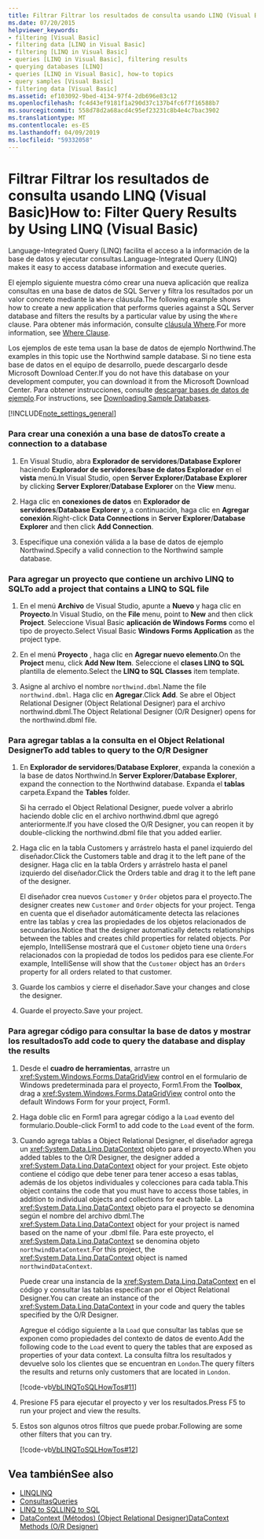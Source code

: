 ```yaml
---
title: Filtrar Filtrar los resultados de consulta usando LINQ (Visual Basic)
ms.date: 07/20/2015
helpviewer_keywords:
- filtering [Visual Basic]
- filtering data [LINQ in Visual Basic]
- filtering [LINQ in Visual Basic]
- queries [LINQ in Visual Basic], filtering results
- querying databases [LINQ]
- queries [LINQ in Visual Basic], how-to topics
- query samples [Visual Basic]
- filtering data [Visual Basic]
ms.assetid: ef103092-9bed-4134-97f4-2db696e83c12
ms.openlocfilehash: fc4d43ef9181f1a290d37c137b4fc6f7f16588b7
ms.sourcegitcommit: 558d78d2a68acd4c95ef23231c8b4e4c7bac3902
ms.translationtype: MT
ms.contentlocale: es-ES
ms.lasthandoff: 04/09/2019
ms.locfileid: "59332058"
---
```

# <a name="how-to-filter-query-results-by-using-linq-visual-basic"></a><span data-ttu-id="df764-102">Filtrar Filtrar los resultados de consulta usando LINQ (Visual Basic)</span><span class="sxs-lookup"><span data-stu-id="df764-102">How to: Filter Query Results by Using LINQ (Visual Basic)</span></span>
<span data-ttu-id="df764-103">Language-Integrated Query (LINQ) facilita el acceso a la información de la base de datos y ejecutar consultas.</span><span class="sxs-lookup"><span data-stu-id="df764-103">Language-Integrated Query (LINQ) makes it easy to access database information and execute queries.</span></span>  
  
 <span data-ttu-id="df764-104">El ejemplo siguiente muestra cómo crear una nueva aplicación que realiza consultas en una base de datos de SQL Server y filtra los resultados por un valor concreto mediante la `Where` cláusula.</span><span class="sxs-lookup"><span data-stu-id="df764-104">The following example shows how to create a new application that performs queries against a SQL Server database and filters the results by a particular value by using the `Where` clause.</span></span> <span data-ttu-id="df764-105">Para obtener más información, consulte [cláusula Where](../../../../visual-basic/language-reference/queries/where-clause.md).</span><span class="sxs-lookup"><span data-stu-id="df764-105">For more information, see [Where Clause](../../../../visual-basic/language-reference/queries/where-clause.md).</span></span>  
  
 <span data-ttu-id="df764-106">Los ejemplos de este tema usan la base de datos de ejemplo Northwind.</span><span class="sxs-lookup"><span data-stu-id="df764-106">The examples in this topic use the Northwind sample database.</span></span> <span data-ttu-id="df764-107">Si no tiene esta base de datos en el equipo de desarrollo, puede descargarlo desde Microsoft Download Center.</span><span class="sxs-lookup"><span data-stu-id="df764-107">If you do not have this database on your development computer, you can download it from the Microsoft Download Center.</span></span> <span data-ttu-id="df764-108">Para obtener instrucciones, consulte [descargar bases de datos de ejemplo](../../../../framework/data/adonet/sql/linq/downloading-sample-databases.md).</span><span class="sxs-lookup"><span data-stu-id="df764-108">For instructions, see [Downloading Sample Databases](../../../../framework/data/adonet/sql/linq/downloading-sample-databases.md).</span></span>  
  
[!INCLUDE[note_settings_general](~/includes/note-settings-general-md.md)]  
  
### <a name="to-create-a-connection-to-a-database"></a><span data-ttu-id="df764-109">Para crear una conexión a una base de datos</span><span class="sxs-lookup"><span data-stu-id="df764-109">To create a connection to a database</span></span>  
  
1. <span data-ttu-id="df764-110">En Visual Studio, abra **Explorador de servidores**/**Database Explorer** haciendo **Explorador de servidores**/**base de datos Explorador** en el **vista** menú.</span><span class="sxs-lookup"><span data-stu-id="df764-110">In Visual Studio, open **Server Explorer**/**Database Explorer** by clicking **Server Explorer**/**Database Explorer** on the **View** menu.</span></span>  
  
2. <span data-ttu-id="df764-111">Haga clic en **conexiones de datos** en **Explorador de servidores**/**Database Explorer** y, a continuación, haga clic en **Agregar conexión**.</span><span class="sxs-lookup"><span data-stu-id="df764-111">Right-click **Data Connections** in **Server Explorer**/**Database Explorer** and then click **Add Connection**.</span></span>  
  
3. <span data-ttu-id="df764-112">Especifique una conexión válida a la base de datos de ejemplo Northwind.</span><span class="sxs-lookup"><span data-stu-id="df764-112">Specify a valid connection to the Northwind sample database.</span></span>  
  
### <a name="to-add-a-project-that-contains-a-linq-to-sql-file"></a><span data-ttu-id="df764-113">Para agregar un proyecto que contiene un archivo LINQ to SQL</span><span class="sxs-lookup"><span data-stu-id="df764-113">To add a project that contains a LINQ to SQL file</span></span>  
  
1. <span data-ttu-id="df764-114">En el menú **Archivo** de Visual Studio, apunte a **Nuevo** y haga clic en **Proyecto**.</span><span class="sxs-lookup"><span data-stu-id="df764-114">In Visual Studio, on the **File** menu, point to **New** and then click **Project**.</span></span> <span data-ttu-id="df764-115">Seleccione Visual Basic **aplicación de Windows Forms** como el tipo de proyecto.</span><span class="sxs-lookup"><span data-stu-id="df764-115">Select Visual Basic **Windows Forms Application** as the project type.</span></span>  
  
2. <span data-ttu-id="df764-116">En el menú **Proyecto** , haga clic en **Agregar nuevo elemento**.</span><span class="sxs-lookup"><span data-stu-id="df764-116">On the **Project** menu, click **Add New Item**.</span></span> <span data-ttu-id="df764-117">Seleccione el **clases LINQ to SQL** plantilla de elemento.</span><span class="sxs-lookup"><span data-stu-id="df764-117">Select the **LINQ to SQL Classes** item template.</span></span>  
  
3. <span data-ttu-id="df764-118">Asigne al archivo el nombre `northwind.dbml`.</span><span class="sxs-lookup"><span data-stu-id="df764-118">Name the file `northwind.dbml`.</span></span> <span data-ttu-id="df764-119">Haga clic en **Agregar**.</span><span class="sxs-lookup"><span data-stu-id="df764-119">Click **Add**.</span></span> <span data-ttu-id="df764-120">Se abre el Object Relational Designer (Object Relational Designer) para el archivo northwind.dbml.</span><span class="sxs-lookup"><span data-stu-id="df764-120">The Object Relational Designer (O/R Designer) opens for the northwind.dbml file.</span></span>  
  
### <a name="to-add-tables-to-query-to-the-or-designer"></a><span data-ttu-id="df764-121">Para agregar tablas a la consulta en el Object Relational Designer</span><span class="sxs-lookup"><span data-stu-id="df764-121">To add tables to query to the O/R Designer</span></span>  
  
1. <span data-ttu-id="df764-122">En **Explorador de servidores**/**Database Explorer**, expanda la conexión a la base de datos Northwind.</span><span class="sxs-lookup"><span data-stu-id="df764-122">In **Server Explorer**/**Database Explorer**, expand the connection to the Northwind database.</span></span> <span data-ttu-id="df764-123">Expanda el **tablas** carpeta.</span><span class="sxs-lookup"><span data-stu-id="df764-123">Expand the **Tables** folder.</span></span>  
  
     <span data-ttu-id="df764-124">Si ha cerrado el Object Relational Designer, puede volver a abrirlo haciendo doble clic en el archivo northwind.dbml que agregó anteriormente.</span><span class="sxs-lookup"><span data-stu-id="df764-124">If you have closed the O/R Designer, you can reopen it by double-clicking the northwind.dbml file that you added earlier.</span></span>  
  
2. <span data-ttu-id="df764-125">Haga clic en la tabla Customers y arrástrelo hasta el panel izquierdo del diseñador.</span><span class="sxs-lookup"><span data-stu-id="df764-125">Click the Customers table and drag it to the left pane of the designer.</span></span> <span data-ttu-id="df764-126">Haga clic en la tabla Orders y arrástrelo hasta el panel izquierdo del diseñador.</span><span class="sxs-lookup"><span data-stu-id="df764-126">Click the Orders table and drag it to the left pane of the designer.</span></span>  
  
     <span data-ttu-id="df764-127">El diseñador crea nuevos `Customer` y `Order` objetos para el proyecto.</span><span class="sxs-lookup"><span data-stu-id="df764-127">The designer creates new `Customer` and `Order` objects for your project.</span></span> <span data-ttu-id="df764-128">Tenga en cuenta que el diseñador automáticamente detecta las relaciones entre las tablas y crea las propiedades de los objetos relacionados de secundarios.</span><span class="sxs-lookup"><span data-stu-id="df764-128">Notice that the designer automatically detects relationships between the tables and creates child properties for related objects.</span></span> <span data-ttu-id="df764-129">Por ejemplo, IntelliSense mostrará que el `Customer` objeto tiene una `Orders` relacionados con la propiedad de todos los pedidos para ese cliente.</span><span class="sxs-lookup"><span data-stu-id="df764-129">For example, IntelliSense will show that the `Customer` object has an `Orders` property for all orders related to that customer.</span></span>  
  
3. <span data-ttu-id="df764-130">Guarde los cambios y cierre el diseñador.</span><span class="sxs-lookup"><span data-stu-id="df764-130">Save your changes and close the designer.</span></span>  
  
4. <span data-ttu-id="df764-131">Guarde el proyecto.</span><span class="sxs-lookup"><span data-stu-id="df764-131">Save your project.</span></span>  
  
### <a name="to-add-code-to-query-the-database-and-display-the-results"></a><span data-ttu-id="df764-132">Para agregar código para consultar la base de datos y mostrar los resultados</span><span class="sxs-lookup"><span data-stu-id="df764-132">To add code to query the database and display the results</span></span>  
  
1. <span data-ttu-id="df764-133">Desde el **cuadro de herramientas**, arrastre un <xref:System.Windows.Forms.DataGridView> control en el formulario de Windows predeterminada para el proyecto, Form1.</span><span class="sxs-lookup"><span data-stu-id="df764-133">From the **Toolbox**, drag a <xref:System.Windows.Forms.DataGridView> control onto the default Windows Form for your project, Form1.</span></span>  
  
2. <span data-ttu-id="df764-134">Haga doble clic en Form1 para agregar código a la `Load` evento del formulario.</span><span class="sxs-lookup"><span data-stu-id="df764-134">Double-click Form1 to add code to the `Load` event of the form.</span></span>  
  
3. <span data-ttu-id="df764-135">Cuando agrega tablas a Object Relational Designer, el diseñador agrega un <xref:System.Data.Linq.DataContext> objeto para el proyecto.</span><span class="sxs-lookup"><span data-stu-id="df764-135">When you added tables to the O/R Designer, the designer added a <xref:System.Data.Linq.DataContext> object for your project.</span></span> <span data-ttu-id="df764-136">Este objeto contiene el código que debe tener para tener acceso a esas tablas, además de los objetos individuales y colecciones para cada tabla.</span><span class="sxs-lookup"><span data-stu-id="df764-136">This object contains the code that you must have to access those tables, in addition to individual objects and collections for each table.</span></span> <span data-ttu-id="df764-137">La <xref:System.Data.Linq.DataContext> objeto para el proyecto se denomina según el nombre del archivo dbml.</span><span class="sxs-lookup"><span data-stu-id="df764-137">The <xref:System.Data.Linq.DataContext> object for your project is named based on the name of your .dbml file.</span></span> <span data-ttu-id="df764-138">Para este proyecto, el <xref:System.Data.Linq.DataContext> se denomina objeto `northwindDataContext`.</span><span class="sxs-lookup"><span data-stu-id="df764-138">For this project, the <xref:System.Data.Linq.DataContext> object is named `northwindDataContext`.</span></span>  
  
     <span data-ttu-id="df764-139">Puede crear una instancia de la <xref:System.Data.Linq.DataContext> en el código y consultar las tablas especifican por el Object Relational Designer.</span><span class="sxs-lookup"><span data-stu-id="df764-139">You can create an instance of the <xref:System.Data.Linq.DataContext> in your code and query the tables specified by the O/R Designer.</span></span>  
  
     <span data-ttu-id="df764-140">Agregue el código siguiente a la `Load` que consultar las tablas que se exponen como propiedades del contexto de datos de evento.</span><span class="sxs-lookup"><span data-stu-id="df764-140">Add the following code to the `Load` event to query the tables that are exposed as properties of your data context.</span></span> <span data-ttu-id="df764-141">La consulta filtra los resultados y devuelve solo los clientes que se encuentran en `London`.</span><span class="sxs-lookup"><span data-stu-id="df764-141">The query filters the results and returns only customers that are located in `London`.</span></span>  
  
     [!code-vb[VbLINQToSQLHowTos#11](~/samples/snippets/visualbasic/VS_Snippets_VBCSharp/VbLINQtoSQLHowTos/VB/Form5.vb#11)]  
  
4. <span data-ttu-id="df764-142">Presione F5 para ejecutar el proyecto y ver los resultados.</span><span class="sxs-lookup"><span data-stu-id="df764-142">Press F5 to run your project and view the results.</span></span>  
  
5. <span data-ttu-id="df764-143">Estos son algunos otros filtros que puede probar.</span><span class="sxs-lookup"><span data-stu-id="df764-143">Following are some other filters that you can try.</span></span>  
  
     [!code-vb[VbLINQToSQLHowTos#12](~/samples/snippets/visualbasic/VS_Snippets_VBCSharp/VbLINQtoSQLHowTos/VB/Form5.vb#12)]  
  
## <a name="see-also"></a><span data-ttu-id="df764-144">Vea también</span><span class="sxs-lookup"><span data-stu-id="df764-144">See also</span></span>

- [<span data-ttu-id="df764-145">LINQ</span><span class="sxs-lookup"><span data-stu-id="df764-145">LINQ</span></span>](../../../../visual-basic/programming-guide/language-features/linq/index.md)
- [<span data-ttu-id="df764-146">Consultas</span><span class="sxs-lookup"><span data-stu-id="df764-146">Queries</span></span>](../../../../visual-basic/language-reference/queries/index.md)
- [<span data-ttu-id="df764-147">LINQ to SQL</span><span class="sxs-lookup"><span data-stu-id="df764-147">LINQ to SQL</span></span>](../../../../framework/data/adonet/sql/linq/index.md)
- [<span data-ttu-id="df764-148">DataContext (Métodos) (Object Relational Designer)</span><span class="sxs-lookup"><span data-stu-id="df764-148">DataContext Methods (O/R Designer)</span></span>](/visualstudio/data-tools/datacontext-methods-o-r-designer)
